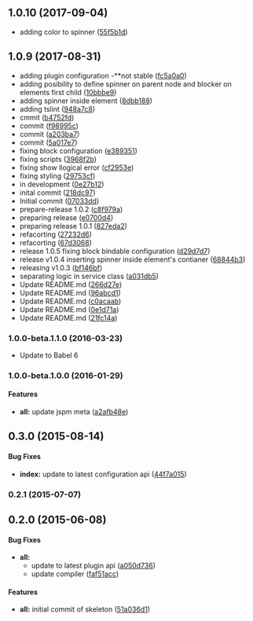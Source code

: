 <a name="1.0.10"></a>
## 1.0.10 (2017-09-04)

* adding color to spinner ([55f5b1d](https://github.com/ne0guille/aurelia-spinner/commit/55f5b1d))

<a name="1.0.9"></a>
## 1.0.9 (2017-08-31)

* adding plugin configuration -**not stable ([fc5a0a0](https://github.com/ne0guille/aurelia-spinner/commit/fc5a0a0))
* adding posibility to define spinner on parent node and blocker on elements first child ([10bbbe9](https://github.com/ne0guille/aurelia-spinner/commit/10bbbe9))
* adding spinner inside element ([8dbb188](https://github.com/ne0guille/aurelia-spinner/commit/8dbb188))
* adding tslint ([948a7c8](https://github.com/ne0guille/aurelia-spinner/commit/948a7c8))
* cmmit ([b4752fd](https://github.com/ne0guille/aurelia-spinner/commit/b4752fd))
* commit ([f98995c](https://github.com/ne0guille/aurelia-spinner/commit/f98995c))
* commit ([a203ba7](https://github.com/ne0guille/aurelia-spinner/commit/a203ba7))
* commit ([5a017e7](https://github.com/ne0guille/aurelia-spinner/commit/5a017e7))
* fixing block configuration ([e389351](https://github.com/ne0guille/aurelia-spinner/commit/e389351))
* fixing scripts ([3968f2b](https://github.com/ne0guille/aurelia-spinner/commit/3968f2b))
* fixing show llogical error ([cf2953e](https://github.com/ne0guille/aurelia-spinner/commit/cf2953e))
* fixing styling ([29753cf](https://github.com/ne0guille/aurelia-spinner/commit/29753cf))
* in development ([0e27b12](https://github.com/ne0guille/aurelia-spinner/commit/0e27b12))
* inital commit ([218dc97](https://github.com/ne0guille/aurelia-spinner/commit/218dc97))
* Initial commit ([07033dd](https://github.com/ne0guille/aurelia-spinner/commit/07033dd))
* prepare-release 1.0.2 ([c8f979a](https://github.com/ne0guille/aurelia-spinner/commit/c8f979a))
* preparing release ([e0700d4](https://github.com/ne0guille/aurelia-spinner/commit/e0700d4))
* preparing release 1.0.1 ([827eda2](https://github.com/ne0guille/aurelia-spinner/commit/827eda2))
* refacorting ([27232d6](https://github.com/ne0guille/aurelia-spinner/commit/27232d6))
* refacorting ([67d3068](https://github.com/ne0guille/aurelia-spinner/commit/67d3068))
* release 1.0.5 fixing block bindable configuration ([d29d7d7](https://github.com/ne0guille/aurelia-spinner/commit/d29d7d7))
* release v1.0.4 inserting spinner inside element's contianer ([68844b3](https://github.com/ne0guille/aurelia-spinner/commit/68844b3))
* releasing v1.0.3 ([bf146bf](https://github.com/ne0guille/aurelia-spinner/commit/bf146bf))
* separating logic in service class ([a031db5](https://github.com/ne0guille/aurelia-spinner/commit/a031db5))
* Update README.md ([266d27e](https://github.com/ne0guille/aurelia-spinner/commit/266d27e))
* Update README.md ([96abcd1](https://github.com/ne0guille/aurelia-spinner/commit/96abcd1))
* Update README.md ([c0acaab](https://github.com/ne0guille/aurelia-spinner/commit/c0acaab))
* Update README.md ([0e1d71a](https://github.com/ne0guille/aurelia-spinner/commit/0e1d71a))
* Update README.md ([21fc14a](https://github.com/ne0guille/aurelia-spinner/commit/21fc14a))



### 1.0.0-beta.1.1.0 (2016-03-23)

* Update to Babel 6

### 1.0.0-beta.1.0.0 (2016-01-29)


#### Features

* **all:** update jspm meta ([a2afb48e](http://github.com/aurelia/skeleton-plugin/commit/a2afb48e7cc83ab736b51ac2e4d5b7b3e3177ec2))


## 0.3.0 (2015-08-14)


#### Bug Fixes

* **index:** update to latest configuration api ([44f7a015](http://github.com/aurelia/skeleton-plugin/commit/44f7a015c0f15251bd07b327e42c875eaccbb735))


### 0.2.1 (2015-07-07)


## 0.2.0 (2015-06-08)


#### Bug Fixes

* **all:**
  * update to latest plugin api ([a050d736](http://github.com/aurelia/skeleton-plugin/commit/a050d736d32811066ffa902615cc73e1a5cbb6e3))
  * update compiler ([faf51acc](http://github.com/aurelia/skeleton-plugin/commit/faf51accc1514c6767eaed60df16dd3d586b5cc5))


#### Features

* **all:** initial commit of skeleton ([51a036d1](http://github.com/aurelia/skeleton-plugin/commit/51a036d146750a0bafd443dbc3def51ef7f89f6e))
